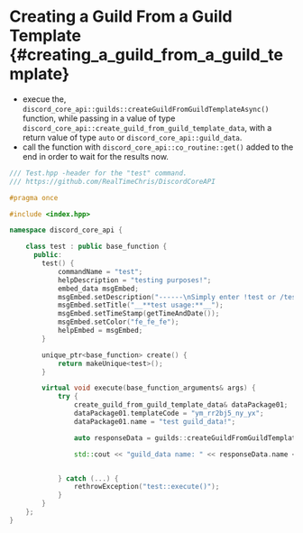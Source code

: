 Creating a Guild From a Guild Template {#creating_a_guild_from_a_guild_template}
============
- execue the, `discord_core_api::guilds::createGuildFromGuildTemplateAsync()` function, while passing in a value of type `discord_core_api::create_guild_from_guild_template_data`, with a return value of type `auto` or `discord_core_api::guild_data`.
- call the function with `discord_core_api::co_routine::get()` added to the end in order to wait for the results now.

```cpp
/// Test.hpp -header for the "test" command.
/// https://github.com/RealTimeChris/DiscordCoreAPI

#pragma once

#include <index.hpp>

namespace discord_core_api {

	class test : public base_function {
	  public:
		test() {
			commandName = "test";
			helpDescription = "testing purposes!";
			embed_data msgEmbed;
			msgEmbed.setDescription("------\nSimply enter !test or /test!\n------");
			msgEmbed.setTitle("__**test usage:**__");
			msgEmbed.setTimeStamp(getTimeAndDate());
			msgEmbed.setColor("fe_fe_fe");
			helpEmbed = msgEmbed;
		}

		unique_ptr<base_function> create() {
			return makeUnique<test>();
		}

		virtual void execute(base_function_arguments& args) {
			try {
				create_guild_from_guild_template_data& dataPackage01;
				dataPackage01.templateCode = "ym_rr2bj5_ny_yx";
				dataPackage01.name = "test guild_data!";

				auto responseData = guilds::createGuildFromGuildTemplateAsync(dataPackage01).get();

				std::cout << "guild_data name: " << responseData.name << std::endl;


			} catch (...) {
				rethrowException("test::execute()");
			}
		}
	};
}
```
